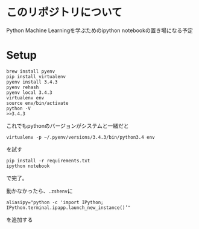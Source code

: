 # このリポジトリについて

Python Machine Learningを学ぶためのipython notebookの置き場になる予定

# Setup

```
brew install pyenv
pip install virtualenv
pyenv install 3.4.3
pyenv rehash
pyenv local 3.4.3
virtualenv env
source env/bin/activate
python -V
>>3.4.3
```

これでもpythonのバージョンがシステムと一緒だと

```
virtualenv -p ~/.pyenv/versions/3.4.3/bin/python3.4 env
```

を試す

```
pip install -r requirements.txt
ipython notebook
```

で完了。

動かなかったら、`.zshenv`に

```
aliasipy="python -c 'import IPython; IPython.terminal.ipapp.launch_new_instance()’"
```

を追加する
